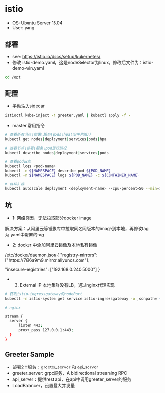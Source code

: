 # istio

* OS: Ubuntu Server 18.04
* User: yang

## 部署
* see: https://istio.io/docs/setup/kubernetes/
* 修改 istio-demo.yaml，这是nodeSelector为linux。修改后文件为：istio-demo-win.yaml
``` bash
cd /opt

```

## 配置

* 手动注入sidecar

``` bash
istioctl kube-inject -f greeter.yaml | kubectl apply -f -
``` 

* master 常用指令

``` bash
# 查看所有节点\部署\服务\pods\hpa(水平伸缩))
kubectl get nodes|deployment|services|pods|hpa

# 查看节点\部署\服务\pod运行情况
kubectl describe nodes|deployment|services|pods

# 查看pod日志
kubectl logs <pod-name>
kubectl -n ${NAMESPACE} describe pod ${POD_NAME}
kubectl -n ${NAMESPACE} logs ${POD_NAME} -c ${CONTAINER_NAME}

# 自动扩容
kubectl autoscale deployment <deployment-name> --cpu-percent=50 --min=1 --max=2

``` 

## 坑

* 1: 网络原因，无法拉取部分docker image

解决方案：从阿里云等镜像库中拉取同名同版本的image到本地，再修改tag为.yaml中配置的tag

* 2: docker 中添加阿里云镜像及本地私有镜像

/etc/docker/daemon.json
{
  "registry-mirrors": ["https://78i6a9m9.mirror.aliyuncs.com"],
  
  "insecure-registries": ["192.168.0.240:5000"]
}

* 3. External IP
本地集群没有LB，通过nginx代理实现

``` bash
# 获取istio-ingressgateway的nodePort
kubectl -n istio-system get service istio-ingressgateway -o jsonpath='{.spec.ports[?(@.name=="http2")].nodePort}'

# nginx

stream {
  server {
      listen 443;
      proxy_pass 127.0.0.1:443;
  }
}
```

## Greeter Sample

* 部署2个服务：greeter_server 和 api_server
* greeter_server: grpc服务，A bidirectional streaming RPC
* api_server：提供rest api，在api中调用greeter_server的服务
* LoadBalancer，设置最大并发量